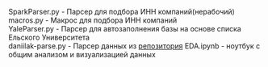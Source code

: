 SparkParser.py - Парсер для подбора ИНН компаний(нерабочий) <br />
macros.py - Макрос для подбора ИНН компаний <br />
YaleParser.py - Парсер для автозаполнения базы на основе списка Ельского Университета <br />
daniilak-parse.py - Парсер данных из [репозитория](https://github.com/daniilak/left-russia)
EDA.ipynb - ноутбук с общим анализом и визуализацией данных
